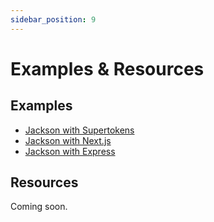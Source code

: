 ```yaml
---
sidebar_position: 9
---
```


# Examples & Resources

## Examples

- [Jackson with Supertokens](https://github.com/boxyhq/jackson-supertokens-express)
- [Jackson with Next.js](https://github.com/boxyhq/jackson-demo)
- [Jackson with Express](https://github.com/boxyhq/express-jackson-demo)

## Resources

Coming soon.
